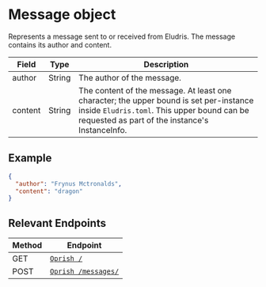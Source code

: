 # Message object

Represents a message sent to or received from Eludris.
The message contains its author and content.

| Field   | Type   | Description                |
|---------|--------|----------------------------|
| author  | String | The author of the message. |
| content | String | The content of the message. At least one character; the upper bound is set per-instance inside `Eludris.toml`. This upper bound can be requested as part of the instance's InstanceInfo. |

## Example

```json
{
  "author": "Frynus Mctronalds",
  "content": "dragon"
}
```

## Relevant Endpoints

| Method | Endpoint
|--------|----------------------------------------------------|
| GET    | [`Oprish /`](../oprish/instance_info.md)
| POST   | [`Oprish /messages/`](../oprish/messages/create.md)       |
